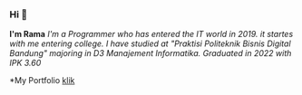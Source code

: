 ### Hi 👋

<!--
**tetsuyaoy/tetsuyaoy** is a ✨ _special_ ✨ repository because its `README.md` (this file) appears on your GitHub profile.

Here are some ideas to get you started:

- 🔭 I’m currently working on ...
- 🌱 I’m currently learning ...
- 👯 I’m looking to collaborate on ...
- 🤔 I’m looking for help with ...
- 💬 Ask me about ...
- 📫 How to reach me: ...
- 😄 Pronouns: ...
- ⚡ Fun fact: ...
-->





**I'm Rama** 
*I'm a Programmer who has entered the IT world in 2019. it startes with me entering college. I have studied at "Praktisi Politeknik Bisnis Digital Bandung" majoring in D3 Manajement Informatika. Graduated in 2022 with IPK 3.60* 

*My Portfolio [klik](https://tetsuyaoy.github.io/tetsuya.github.io/)

